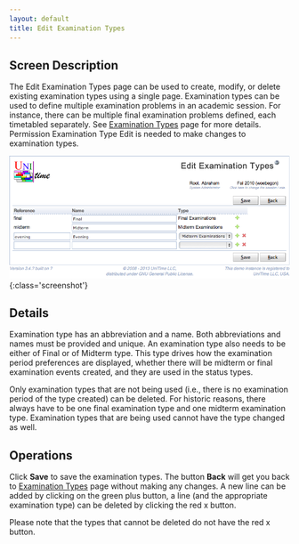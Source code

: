```yaml
---
layout: default
title: Edit Examination Types
---
```



## Screen Description

The Edit Examination Types page can be used to create, modify, or delete existing examination types using a single page. Examination types can be used to define multiple examination problems in an academic session. For instance, there can be multiple final examination problems defined, each timetabled separately. See [Examination Types](examination-types) page for more details. Permission Examination Type Edit is needed to make changes to examination types.

![Edit Examination Types](images/edit-examination-types-1.png){:class='screenshot'}

## Details

Examination type has an abbreviation and a name. Both abbreviations and names must be provided and unique. An examination type also needs to be either of Final or of Midterm type. This type drives how the examination period preferences are displayed, whether there will be midterm or final examination events created, and they are used in the status types.

Only examination types that are not being used (i.e., there is no examination period of the type created) can be deleted. For historic reasons, there always have to be one final examination type and one midterm examination type. Examination types that are being used cannot have the type changed as well.

## Operations

Click **Save** to save the examination types. The button **Back** will get you back to [Examination Types](examination-types) page without making any changes. A new line can be added by clicking on the green plus button, a line (and the appropriate examination type) can be deleted by clicking the red x button.

Please note that the types that cannot be deleted do not have the red x button.

